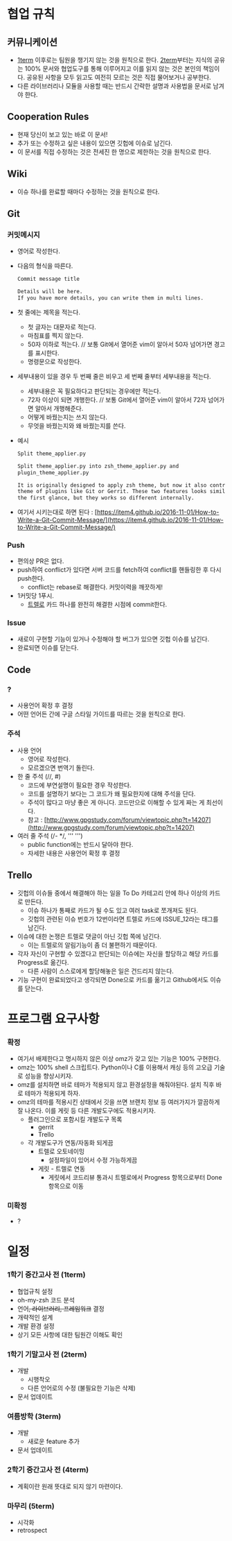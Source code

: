 
# 협업 규칙



## 커뮤니케이션

-   [1term](#1학기-중간고사-전-(1term)) 이후로는 팀원을 챙기지 않는 것을 원칙으로 한다. [2term](#1학기-기말고사-전-(2term))부터는 지식의 공유는 100% 문서와 협업도구를 통해 이루어지고 이를 읽지 않는 것은 본인의 책임이다. 공유된 사항을 모두 읽고도 여전히 모르는 것은 직접 물어보거나 공부한다.
-   다른 라이브러리나 모듈을 사용할 때는 반드시 간략한 설명과 사용법을 문서로 남겨야 한다.




## Cooperation Rules

-   현재 당신이 보고 있는 바로 이 문서!
-   추가 또는 수정하고 싶은 내용이 있으면 깃헙에 이슈로 남긴다.
-   이 문서를 직접 수정하는 것은 전세진 한 명으로 제한하는 것을 원칙으로 한다.




## Wiki

-   이슈 하나를 완료할 때마다 수정하는 것을 원칙으로 한다.




## Git

### 커밋메시지

-   영어로 작성한다.


-   다음의 형식을 따른다.

    ```bash
    Commit message title

    Details will be here.
    If you have more details, you can write them in multi lines.
    ```

-   첫 줄에는 제목을 적는다.
    -   첫 글자는 대문자로 적는다.
    -   마침표를 찍지 않는다.
    -   50자 이하로 적는다.  // 보통 Git에서 열어준 vim이 알아서 50자 넘어가면 경고를 표시한다.
    -   명령문으로 작성한다.
-   세부내용이 있을 경우 두 번째 줄은 비우고 세 번째 줄부터 세부내용을 적는다.
    -   세부내용은 꼭 필요하다고 판단되는 경우에만 적는다.
    -   72자 이상이 되면 개행한다.  // 보통 Git에서 열어준 vim이 알아서 72자 넘어가면 알아서 개행해준다.
    -   어떻게 바꿨는지는 쓰지 않는다.
    -   무엇을 바꿨는지와 왜 바꿨는지를 쓴다.


-   예시

    ```bash
    Split theme_applier.py

    Split theme_applier.py into zsh_theme_applier.py and
    plugin_theme_applier.py

    It is originally designed to apply zsh theme, but now it also controls
    theme of plugins like Git or Gerrit. These two features looks similar at
    the first glance, but they works so different internally.
    ```

-   여기서 시키는대로 하면 된다 : [https://item4.github.io/2016-11-01/How-to-Write-a-Git-Commit-Message/](https://item4.github.io/2016-11-01/How-to-Write-a-Git-Commit-Message/)

### Push

-   편의상 PR은 없다. 
-   push하여 conflict가 있다면 서버 코드를 fetch하여 conflict를 핸들링한 후 다시 push한다.
    -   conflict는 rebase로 해결한다. 커밋이력을 깨끗하게!
-   1커밋당 1푸시.
    -   [트렐로](#trello) 카드 하나를 완전히 해결한 시점에 commit한다.

### Issue

-   새로이 구현할 기능이 있거나 수정해야 할 버그가 있으면 깃헙 이슈를 남긴다.
-   완료되면 이슈를 닫는다.




## Code

### ?

-   사용언어 확정 후 결정
-   어떤 언어든 간에 구글 스타일 가이드를 따르는 것을 원칙으로 한다.

### 주석

-   사용 언어
    -   영어로 작성한다.
    -   모르겠으면 번역기 돌린다.
-   한 줄 주석 (//, #)
    -   코드에 부연설명이 필요한 경우 작성한다.
    -   코드를 설명하기 보다는 그 코드가 왜 필요한지에 대해 주석을 단다.
    -   주석이 많다고 마냥 좋은 게 아니다. 코드만으로 이해할 수 있게 짜는 게 최선이다.
    -   참고 : [http://www.gpgstudy.com/forum/viewtopic.php?t=14207](http://www.gpgstudy.com/forum/viewtopic.php?t=14207)
-   여러 줄 주석 (/- */, ''' ''')
    -   public function에는 반드시 달아야 한다.
    -   자세한 내용은 사용언어 확정 후 결정





## Trello

-   깃헙의 이슈들 중에서 해결해야 하는 일을 To Do 카테고리 안에 하나 이상의 카드로 만든다.
    -   이슈 하나가 통째로 카드가 될 수도 있고 여러 task로 쪼개져도 된다.
    -   깃헙의 관련된 이슈 번호가 12번이라면 트렐로 카드에 ISSUE_12라는 태그를 남긴다.
-   이슈에 대한 논쟁은 트렐로 댓글이 아닌 깃헙 쪽에 남긴다.
    -   이는 트렐로의 알림기능이 좀 더 불편하기 때문이다.
-   각자 자신이 구현할 수 있겠다고 판단되는 이슈에는 자신을 할당하고 해당 카드를 Progress로 옮긴다.
    -   다른 사람이 스스로에게 할당해놓은 일은 건드리지 않는다.
-   기능 구현이 완료되었다고 생각되면 Done으로 카드를 옮기고 Github에서도 이슈를 닫는다.









# 프로그램 요구사항

### 확정

-   여기서 배제한다고 명시하지 않은 이상 omz가 갖고 있는 기능은 100% 구현한다.
-   omz는 100% shell 스크립트다. Python이나 C를 이용해서 캐싱 등의 고오급 기술로 성능을 향상시키자.
-   omz를 설치하면 바로 테마가 적용되지 않고 환경설정을 해줘야된다. 설치 직후 바로 테마가 적용되게 하자.
-   omz의 테마를 적용시킨 상태에서 깃을 쓰면 브랜치 정보 등 여러가지가 깔끔하게 잘 나온다. 이를 게릿 등 다른 개발도구에도 적용시키자.
    -   플러그인으로 포함시킬 개발도구 목록
        -   gerrit
        -   Trello
    -   각 개발도구가 연동/자동화 되게끔
        -   트렐로 오토네이밍
            -   설정파일이 있어서 수정 가능하게끔
        -   게릿 - 트렐로 연동
            -   게릿에서 코드리뷰 통과시 트렐로에서 Progress 항목으로부터 Done 항목으로 이동

### 미확정

-   ?







# 일정

### 1학기 중간고사 전 (1term)

-   협업규칙 설정
-   oh-my-zsh 코드 분석
-   언어~~, 라이브러리, 프레임워크~~ 결정
-   개략적인 설계
-   개발 환경 설정
-   상기 모든 사항에 대한 팀원간 이해도 확인

### 1학기 기말고사 전 (2term)

-   개발
    -   시행착오
    -   다른 언어로의 수정 (불필요한 기능은 삭제)
-   문서 업데이트

### 여름방학 (3term)

-   개발
    -   새로운 feature 추가
-   문서 업데이트

### 2학기 중간고사 전 (4term)

-   계획이란 원래 뜻대로 되지 않기 마련이다.

### 마무리 (5term)

-   시각화
-   retrospect